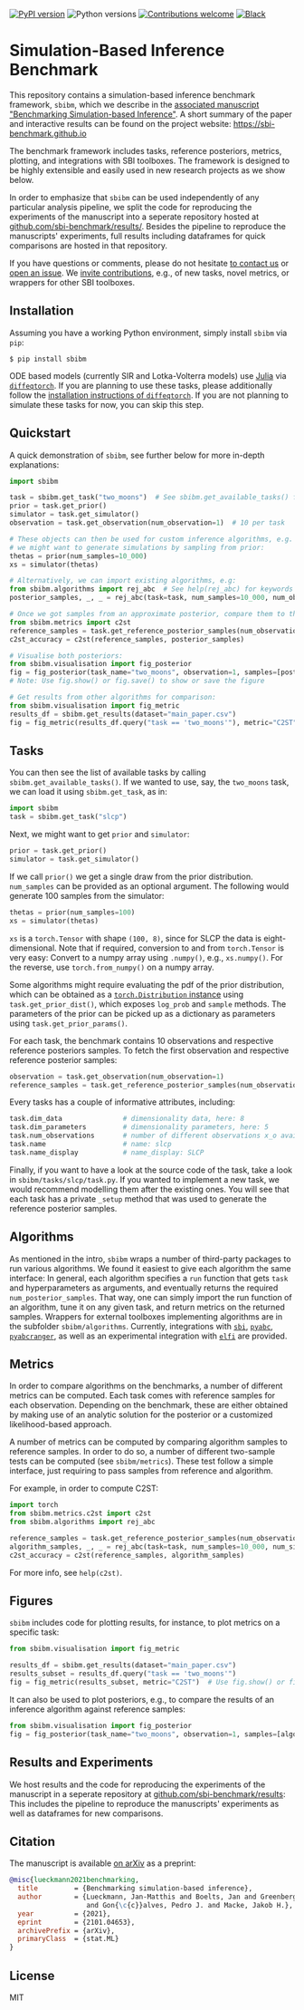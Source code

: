 [![PyPI
version](https://img.shields.io/pypi/v/sbibm)](https://pypi.org/project/sbibm/) ![Python versions](https://img.shields.io/pypi/pyversions/sbibm) [![Contributions welcome](https://img.shields.io/badge/contributions-welcome-brightgreen.svg?style=flat)](https://github.com/sbi-benchmark/sbibm/blob/master/CONTRIBUTING.md) [![Black](https://img.shields.io/badge/code%20style-black-000000.svg?style=flat)](https://github.com/psf/black)

# Simulation-Based Inference Benchmark

This repository contains a simulation-based inference benchmark framework, `sbibm`, which we describe in the [associated manuscript "Benchmarking Simulation-based Inference"](https://arxiv.org/abs/2101.04653). A short summary of the paper and interactive results can be found on the project website: https://sbi-benchmark.github.io

The benchmark framework includes tasks, reference posteriors, metrics, plotting, and integrations with SBI toolboxes. The framework is designed to be highly extensible and easily used in new research projects as we show below.

In order to emphasize that `sbibm` can be used independently of any particular analysis pipeline, we split the code for reproducing the experiments of the manuscript into a seperate repository hosted at [github.com/sbi-benchmark/results/](https://github.com/sbi-benchmark/results/tree/main/benchmarking_sbi). Besides the pipeline to reproduce the manuscripts' experiments, full results including dataframes for quick comparisons are hosted in that repository.

If you have questions or comments, please do not hesitate [to contact us](mailto:mail@jan-matthis.de) or [open an issue](https://github.com/sbi-benchmark/sbibm/issues). We [invite contributions](CONTRIBUTING.md), e.g., of new tasks, novel metrics, or wrappers for other SBI toolboxes.


## Installation

Assuming you have a working Python environment, simply install `sbibm` via `pip`:
```commandline
$ pip install sbibm
```

ODE based models (currently SIR and Lotka-Volterra models) use [Julia](https://julialang.org) via [`diffeqtorch`](https://github.com/sbi-benchmark/diffeqtorch). If you are planning to use these tasks, please additionally follow the [installation instructions of `diffeqtorch`](https://github.com/sbi-benchmark/diffeqtorch#installation). If you are not planning to simulate these tasks for now, you can skip this step.

## Quickstart

A quick demonstration of `sbibm`, see further below for more in-depth explanations:

```python
import sbibm

task = sbibm.get_task("two_moons")  # See sbibm.get_available_tasks() for all tasks
prior = task.get_prior()
simulator = task.get_simulator()
observation = task.get_observation(num_observation=1)  # 10 per task

# These objects can then be used for custom inference algorithms, e.g.
# we might want to generate simulations by sampling from prior:
thetas = prior(num_samples=10_000)
xs = simulator(thetas)

# Alternatively, we can import existing algorithms, e.g:
from sbibm.algorithms import rej_abc  # See help(rej_abc) for keywords
posterior_samples, _, _ = rej_abc(task=task, num_samples=10_000, num_observation=1, num_simulations=100_000)

# Once we got samples from an approximate posterior, compare them to the reference:
from sbibm.metrics import c2st
reference_samples = task.get_reference_posterior_samples(num_observation=1)
c2st_accuracy = c2st(reference_samples, posterior_samples)

# Visualise both posteriors:
from sbibm.visualisation import fig_posterior
fig = fig_posterior(task_name="two_moons", observation=1, samples=[posterior_samples])  
# Note: Use fig.show() or fig.save() to show or save the figure

# Get results from other algorithms for comparison:
from sbibm.visualisation import fig_metric
results_df = sbibm.get_results(dataset="main_paper.csv")
fig = fig_metric(results_df.query("task == 'two_moons'"), metric="C2ST")
```

## Tasks

You can then see the list of available tasks by calling `sbibm.get_available_tasks()`. If we wanted to use, say, the `two_moons` task, we can load it using `sbibm.get_task`, as in:

```python
import sbibm
task = sbibm.get_task("slcp")
```

Next, we might want to get `prior` and `simulator`:

```python
prior = task.get_prior()
simulator = task.get_simulator()
```

If we call `prior()` we get a single draw from the prior distribution. `num_samples` can be provided as an optional argument. The following would generate 100 samples from the simulator: 
```python
thetas = prior(num_samples=100)
xs = simulator(thetas)
```

`xs` is a `torch.Tensor` with shape `(100, 8)`, since for SLCP the data is eight-dimensional. Note that if required, conversion to and from `torch.Tensor` is very easy: Convert to a numpy array using `.numpy()`, e.g., `xs.numpy()`. For the reverse, use `torch.from_numpy()` on a numpy array.

Some algorithms might require evaluating the pdf of the prior distribution, which can be obtained as a [`torch.Distribution` instance](https://pytorch.org/docs/stable/distributions.html) using `task.get_prior_dist()`, which exposes `log_prob` and `sample` methods. The parameters of the prior can be picked up as a dictionary as parameters using `task.get_prior_params()`.

For each task, the benchmark contains 10 observations and respective reference posteriors samples. To fetch the first observation and respective reference posterior samples:
```python
observation = task.get_observation(num_observation=1)
reference_samples = task.get_reference_posterior_samples(num_observation=1)
```

Every tasks has a couple of informative attributes, including:

```python
task.dim_data               # dimensionality data, here: 8
task.dim_parameters         # dimensionality parameters, here: 5
task.num_observations       # number of different observations x_o available, here: 10
task.name                   # name: slcp
task.name_display           # name_display: SLCP
```

Finally, if you want to have a look at the source code of the task, take a look in `sbibm/tasks/slcp/task.py`. If you wanted to implement a new task, we would recommend modelling them after the existing ones. You will see that each task has a private `_setup` method that was used to generate the reference posterior samples. 


## Algorithms

As mentioned in the intro, `sbibm` wraps a number of third-party packages to run various algorithms. We found it easiest to give each algorithm the same interface: In general, each algorithm specifies a `run` function that gets `task` and hyperparameters as arguments, and eventually returns the required `num_posterior_samples`. That way, one can simply import the run function of an algorithm, tune it on any given task, and return metrics on the returned samples. Wrappers for external toolboxes implementing algorithms are in the subfolder `sbibm/algorithms`. Currently, integrations with [`sbi`](https://www.mackelab.org/sbi/), [`pyabc`](https://pyabc.readthedocs.io), [`pyabcranger`](https://github.com/diyabc/abcranger), as well as an experimental integration with [`elfi`](https://github.com/diyabc/abcranger) are provided.


## Metrics

In order to compare algorithms on the benchmarks, a number of different metrics can be computed. Each task comes with reference samples for each observation. Depending on the benchmark, these are either obtained by making use of an analytic solution for the posterior or a customized likelihood-based approach.

A number of metrics can be computed by comparing algorithm samples to reference samples. In order to do so, a number of different two-sample tests can be computed (see `sbibm/metrics`). These test follow a simple interface, just requiring to pass samples from reference and algorithm.

For example, in order to compute C2ST:
```python
import torch
from sbibm.metrics.c2st import c2st
from sbibm.algorithms import rej_abc

reference_samples = task.get_reference_posterior_samples(num_observation=1)
algorithm_samples, _, _ = rej_abc(task=task, num_samples=10_000, num_simulations=100_000, num_observation=1)
c2st_accuracy = c2st(reference_samples, algorithm_samples)
```

For more info, see `help(c2st)`.


## Figures

`sbibm` includes code for plotting results, for instance, to plot metrics on a specific task:

```python
from sbibm.visualisation import fig_metric

results_df = sbibm.get_results(dataset="main_paper.csv")
results_subset = results_df.query("task == 'two_moons'")
fig = fig_metric(results_subset, metric="C2ST")  # Use fig.show() or fig.save() to show or save the figure
```

It can also be used to plot posteriors, e.g., to compare the results of an inference algorithm against reference samples:

```python
from sbibm.visualisation import fig_posterior
fig = fig_posterior(task_name="two_moons", observation=1, samples=[algorithm_samples])
```


## Results and Experiments

We host results and the code for reproducing the experiments of the manuscript in a seperate repository at [github.com/sbi-benchmark/results](https://github.com/sbi-benchmark/results/tree/main/benchmarking_sbi): This includes the pipeline to reproduce the manuscripts' experiments as well as dataframes for new comparisons.


## Citation

The manuscript is available [on arXiv](https://arxiv.org/abs/2101.04653) as a preprint:

```bibtex
@misc{lueckmann2021benchmarking,
  title         = {Benchmarking simulation-based inference},
  author        = {Lueckmann, Jan-Matthis and Boelts, Jan and Greenberg, David S. 
                   and Gon{\c{c}}alves, Pedro J. and Macke, Jakob H.},
  year          = {2021},
  eprint        = {2101.04653},
  archivePrefix = {arXiv},
  primaryClass  = {stat.ML}
}
```


## License

MIT
